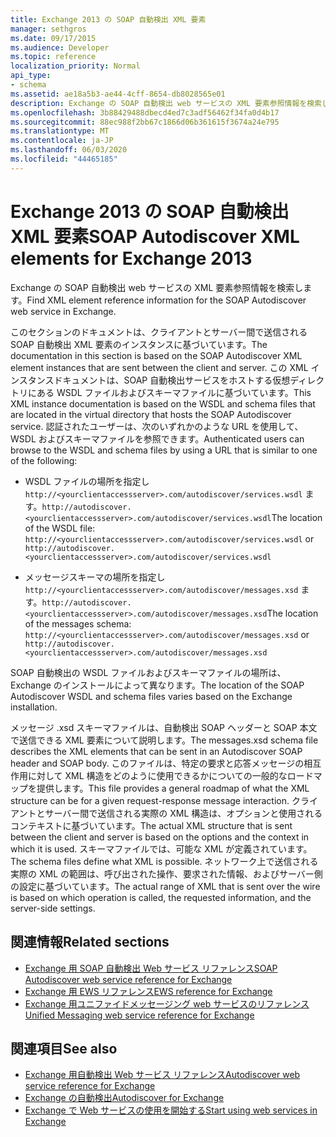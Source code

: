 ```yaml
---
title: Exchange 2013 の SOAP 自動検出 XML 要素
manager: sethgros
ms.date: 09/17/2015
ms.audience: Developer
ms.topic: reference
localization_priority: Normal
api_type:
- schema
ms.assetid: ae18a5b3-ae44-4cff-8654-db8028565e01
description: Exchange の SOAP 自動検出 web サービスの XML 要素参照情報を検索します。
ms.openlocfilehash: 3b88429488dbecd4ed7c3adf56462f34fa0d4b17
ms.sourcegitcommit: 88ec988f2bb67c1866d06b361615f3674a24e795
ms.translationtype: MT
ms.contentlocale: ja-JP
ms.lasthandoff: 06/03/2020
ms.locfileid: "44465185"
---
```

# <a name="soap-autodiscover-xml-elements-for-exchange-2013"></a><span data-ttu-id="982a6-103">Exchange 2013 の SOAP 自動検出 XML 要素</span><span class="sxs-lookup"><span data-stu-id="982a6-103">SOAP Autodiscover XML elements for Exchange 2013</span></span>

<span data-ttu-id="982a6-104">Exchange の SOAP 自動検出 web サービスの XML 要素参照情報を検索します。</span><span class="sxs-lookup"><span data-stu-id="982a6-104">Find XML element reference information for the SOAP Autodiscover web service in Exchange.</span></span>
  
<span data-ttu-id="982a6-105">このセクションのドキュメントは、クライアントとサーバー間で送信される SOAP 自動検出 XML 要素のインスタンスに基づいています。</span><span class="sxs-lookup"><span data-stu-id="982a6-105">The documentation in this section is based on the SOAP Autodiscover XML element instances that are sent between the client and server.</span></span> <span data-ttu-id="982a6-106">この XML インスタンスドキュメントは、SOAP 自動検出サービスをホストする仮想ディレクトリにある WSDL ファイルおよびスキーマファイルに基づいています。</span><span class="sxs-lookup"><span data-stu-id="982a6-106">This XML instance documentation is based on the WSDL and schema files that are located in the virtual directory that hosts the SOAP Autodiscover service.</span></span> <span data-ttu-id="982a6-107">認証されたユーザーは、次のいずれかのような URL を使用して、WSDL およびスキーマファイルを参照できます。</span><span class="sxs-lookup"><span data-stu-id="982a6-107">Authenticated users can browse to the WSDL and schema files by using a URL that is similar to one of the following:</span></span>
  
- <span data-ttu-id="982a6-108">WSDL ファイルの場所を指定し `http://<yourclientaccessserver>.com/autodiscover/services.wsdl` ます。`http://autodiscover.<yourclientaccessserver>.com/autodiscover/services.wsdl`</span><span class="sxs-lookup"><span data-stu-id="982a6-108">The location of the WSDL file: `http://<yourclientaccessserver>.com/autodiscover/services.wsdl` or `http://autodiscover.<yourclientaccessserver>.com/autodiscover/services.wsdl`</span></span>
    
- <span data-ttu-id="982a6-109">メッセージスキーマの場所を指定し `http://<yourclientaccessserver>.com/autodiscover/messages.xsd` ます。`http://autodiscover.<yourclientaccessserver>.com/autodiscover/messages.xsd`</span><span class="sxs-lookup"><span data-stu-id="982a6-109">The location of the messages schema: `http://<yourclientaccessserver>.com/autodiscover/messages.xsd` or `http://autodiscover.<yourclientaccessserver>.com/autodiscover/messages.xsd`</span></span> 
    
<span data-ttu-id="982a6-110">SOAP 自動検出の WSDL ファイルおよびスキーマファイルの場所は、Exchange のインストールによって異なります。</span><span class="sxs-lookup"><span data-stu-id="982a6-110">The location of the SOAP Autodiscover WSDL and schema files varies based on the Exchange installation.</span></span>
  
<span data-ttu-id="982a6-111">メッセージ .xsd スキーマファイルは、自動検出 SOAP ヘッダーと SOAP 本文で送信できる XML 要素について説明します。</span><span class="sxs-lookup"><span data-stu-id="982a6-111">The messages.xsd schema file describes the XML elements that can be sent in an Autodiscover SOAP header and SOAP body.</span></span> <span data-ttu-id="982a6-112">このファイルは、特定の要求と応答メッセージの相互作用に対して XML 構造をどのように使用できるかについての一般的なロードマップを提供します。</span><span class="sxs-lookup"><span data-stu-id="982a6-112">This file provides a general roadmap of what the XML structure can be for a given request-response message interaction.</span></span> <span data-ttu-id="982a6-113">クライアントとサーバー間で送信される実際の XML 構造は、オプションと使用されるコンテキストに基づいています。</span><span class="sxs-lookup"><span data-stu-id="982a6-113">The actual XML structure that is sent between the client and server is based on the options and the context in which it is used.</span></span> <span data-ttu-id="982a6-114">スキーマファイルでは、可能な XML が定義されています。</span><span class="sxs-lookup"><span data-stu-id="982a6-114">The schema files define what XML is possible.</span></span> <span data-ttu-id="982a6-115">ネットワーク上で送信される実際の XML の範囲は、呼び出された操作、要求された情報、およびサーバー側の設定に基づいています。</span><span class="sxs-lookup"><span data-stu-id="982a6-115">The actual range of XML that is sent over the wire is based on which operation is called, the requested information, and the server-side settings.</span></span> 
  
## <a name="related-sections"></a><span data-ttu-id="982a6-116">関連情報</span><span class="sxs-lookup"><span data-stu-id="982a6-116">Related sections</span></span>

- [<span data-ttu-id="982a6-117">Exchange 用 SOAP 自動検出 Web サービス リファレンス</span><span class="sxs-lookup"><span data-stu-id="982a6-117">SOAP Autodiscover web service reference for Exchange</span></span>](soap-autodiscover-web-service-reference-for-exchange.md)    
- [<span data-ttu-id="982a6-118">Exchange 用 EWS リファレンス</span><span class="sxs-lookup"><span data-stu-id="982a6-118">EWS reference for Exchange</span></span>](ews-reference-for-exchange.md)    
- [<span data-ttu-id="982a6-119">Exchange 用ユニファイドメッセージング web サービスのリファレンス</span><span class="sxs-lookup"><span data-stu-id="982a6-119">Unified Messaging web service reference for Exchange</span></span>](unified-messaging-web-service-reference-for-exchange.md)
    
## <a name="see-also"></a><span data-ttu-id="982a6-120">関連項目</span><span class="sxs-lookup"><span data-stu-id="982a6-120">See also</span></span>

- [<span data-ttu-id="982a6-121">Exchange 用自動検出 Web サービス リファレンス</span><span class="sxs-lookup"><span data-stu-id="982a6-121">Autodiscover web service reference for Exchange</span></span>](autodiscover-web-service-reference-for-exchange.md)
- [<span data-ttu-id="982a6-122">Exchange の自動検出</span><span class="sxs-lookup"><span data-stu-id="982a6-122">Autodiscover for Exchange</span></span>](../exchange-web-services/autodiscover-for-exchange.md)
- [<span data-ttu-id="982a6-123">Exchange で Web サービスの使用を開始する</span><span class="sxs-lookup"><span data-stu-id="982a6-123">Start using web services in Exchange</span></span>](../exchange-web-services/start-using-web-services-in-exchange.md)
    

